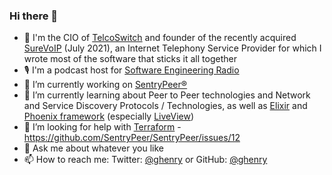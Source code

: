 ### Hi there 👋


- 💼 I'm the CIO of [TelcoSwitch](https://telcoswitch.com/) and founder of the recently acquired [SureVoIP](https://www.surevoip.co.uk/) (July 2021), an Internet Telephony Service Provider for which I wrote most of the software that sticks it all together
- 🎙️  I'm a podcast host for [Software Engineering Radio](https://www.se-radio.net/team/gavin-henry/)
- 🔭 I’m currently working on [SentryPeer®](https://github.com/SentryPeer/SentryPeer)
- 🌱 I’m currently learning about Peer to Peer technologies and Network and Service Discovery Protocols / Technologies, as well as [Elixir](https://github.com/elixir-lang/elixir) and [Phoenix framework](https://github.com/phoenixframework/) (especially [LiveView](https://github.com/phoenixframework/phoenix_live_view))
- 🤔 I’m looking for help with [Terraform](https://www.terraform.io/) - https://github.com/SentryPeer/SentryPeer/issues/12
- 💬 Ask me about whatever you like
- 📫 How to reach me: Twitter: [@ghenry](https://twitter.com/ghenry) or GitHub: [@ghenry](https://github.com/ghenry)



